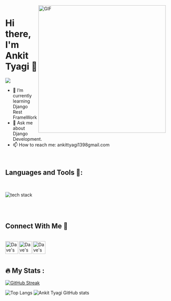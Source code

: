 

<img align="right" alt="GIF" src="https://github.com/Adam-pw/Adam-pw/blob/main/animation_500_kxa883sd.gif" width="400" height="400" />

# Hi there, I'm Ankit Tyagi 👋                                           
![](https://komarev.com/ghpvc/?username=ancorp134&color=blue)

- 🌱 I’m currently learning Django Rest FrameWork                          
- 💬 Ask me about Django Development.
- 📫 How to reach me: ankittyagi1398gmail.com  

<br/>

 ## Languages and Tools 🔰:
 <br/>
<p>
  <img src="https://skillicons.dev/icons?i=python,django,react,nodejs,git,github,html,css,js,bootstrap,mysql,vscode,postman,docker" alt="tech stack" />
</p>


</br> 
<br/>
 
## Connect With Me 🤝
<br/>
<a href="https://www.instagram.com/_ankit_tyagi_12/" target="_blank">
  <img align="left" alt="Dave's Instagram" width="40px" src="https://upload.wikimedia.org/wikipedia/commons/thumb/a/a5/Instagram_icon.png/600px-Instagram_icon.png" />
</a>

<a href="https://twitter.com/Ankitty19769248" target="_blank">
  <img align="left" alt="Dave's Twitter" width="40px" src="https://cdn2.iconfinder.com/data/icons/metro-uinvert-dock/256/Twitter_NEW.png" />
</a>

<a  href="https://www.linkedin.com/in/ankit-tyagi-a846711a8/" target="_blank">
  <img align="left" alt="Dave's Linkdein" width="40px" src="https://cdn3.iconfinder.com/data/icons/inficons/512/linkedin.png" />
</a>

<br/>
<br/>
<br/>


## :fire: My Stats :
[![GitHub Streak](https://streak-stats.demolab.com?user=ancorp134&theme=dark)](https://git.io/streak-stats)

![Top Langs](https://github-readme-stats.vercel.app/api/top-langs/?username=ancorp134&layout=compact&theme=dark)  ![Ankit Tyagi GitHub stats](https://github-readme-stats.vercel.app/api?username=ancorp134&theme=dark&show_icons=true)

